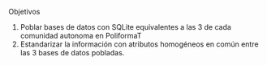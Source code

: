 Objetivos
1. Poblar bases de datos con SQLite equivalentes a las 3 de cada comunidad autonoma en PoliformaT
2. Estandarizar la información con atributos homogéneos en común entre las 3 bases de datos pobladas.
